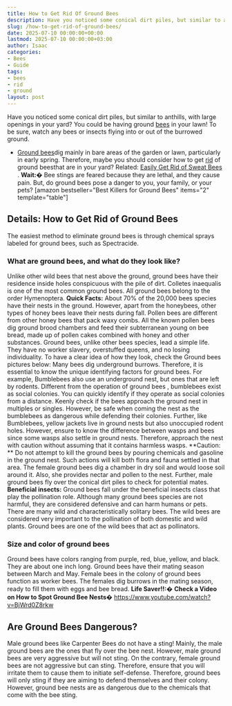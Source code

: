```yaml
---
title: How to Get Rid Of Ground Bees
description: Have you noticed some conical dirt piles, but similar to anthills, with large openings in your yard? You could be having ground bees in your lawn!
slug: /how-to-get-rid-of-ground-bees/
date: 2025-07-10 00:00:00+00:00
lastmod: 2025-07-10 00:00:00+03:00
author: Isaac
categories:
- Bees
- Guide
tags:
- bees
- rid
- ground
layout: post
---
```

Have you noticed some conical dirt piles, but similar to anthills, with large openings in your yard? You could be having ground [bees](https://pestpolicy.com/get-rid-sweat-bees/) in your lawn! To be sure, watch any bees or insects flying into or out of the burrowed ground.
- [Ground bees](https://entomology.cals.cornell.edu/extension/wild-pollinators/native-bees-your-backyard)dig mainly in bare areas of the garden or lawn, particularly in early spring. Therefore, maybe you should consider how to get [rid](https://pestpolicy.com/how-to-get-rid-of-carpenter-bees-without-killing-them/) of ground beesthat are in your yard?
Related:
[Easily Get Rid of Sweat Bees](https://pestpolicy.com/get-rid-sweat-bees/)
.
**Wait:�**
Bee stings are feared because they are lethal, and they cause pain. But, do ground bees pose a danger to you, your family, or your pets?
[amazon bestseller="Best Killers for Ground Bees" items="2" template="table"]
## Details: How to Get Rid of Ground Bees
The easiest method to eliminate ground bees is through chemical sprays labeled for ground bees, such as Spectracide.
### What are ground bees, and what do they look like?
Unlike other wild bees that nest above the ground, ground bees have their residence inside holes conspicuous with the pile of dirt. Colletes inaequalis is one of the most common ground bees. All ground bees belong to the order Hymenoptera.
**Quick Facts:**
About 70% of the 20,000 bees species have their nests in the ground. However, apart from the honeybees, other types of honey bees leave their nests during fall.
Pollen bees are different from other honey bees that pack waxy combs. All the known pollen bees dig ground brood chambers and feed their subterranean young on bee bread, made up of pollen cakes combined with honey and other substances.
Ground bees, unlike other bees species, lead a simple life. They have no worker slavery, overstuffed queens, and no losing individuality.
To have a clear idea of how they look, check the Ground bees pictures below:
Many bees dig underground burrows. Therefore, it is essential to know the unique identifying factors for ground bees.
For example, Bumblebees also use an underground nest, but ones that are left by rodents.
Different from the operation of ground bees
, bumblebees exist as social colonies.
You can quickly identify if they operate as social colonies from a distance. Keenly check if the bees approach the ground nest in multiples or singles. However, be
safe when coming the nest
as the bumblebees as dangerous while defending their colonies.
Further, like Bumblebees,
yellow jackets
live in ground nests but also unoccupied rodent holes. However, ensure to know the difference between
wasps and bees
since some wasps also settle in ground nests. Therefore, approach the nest with caution without assuming that it contains harmless wasps.
**Caution: **
Do not attempt to kill the ground bees by pouring chemicals and gasoline in the ground nest. Such actions will kill both flora and fauna settled in that area.
The female ground bees dig a chamber in dry soil and would loose soil around it. Also, she provides nectar and pollen to the nest. Further, male ground bees fly over the conical dirt piles to check for potential mates.
**Beneficial insects:**
Ground bees fall under the beneficial insects class that play the pollination role. Although many ground bees species are not harmful, they are considered defensive and can harm humans or pets.
There are many wild and characteristically solitary bees. The wild bees are considered very important to the pollination of both domestic and wild plants. Ground bees are one of the wild bees that act as pollinators.
### Size and color of ground bees
Ground bees have colors ranging from purple, red, blue, yellow, and black. They are about one inch long.
Ground bees have their mating season between March and May. Female bees in the colony of ground bees function as worker bees. The females dig burrows in the mating season, ready to fill them with eggs and bee bread.
**Life Saver!!:�**
**Check a Video on How to Spot Ground Bee Nests�**
https://www.youtube.com/watch?v=BjWrd0Z8rkw
## Are Ground Bees Dangerous?
Male ground bees like
Carpenter Bees
do not have a sting! Mainly, the male ground bees are the ones that fly over the bee nest. However, male ground bees are very aggressive but will not sting.
On the contrary, female ground bees are not aggressive but can sting. Therefore, ensure that you will irritate them to cause them to initiate self-defense.
Therefore, ground bees will only sting if they are aiming to defend themselves and their colony. However, ground bee nests are as dangerous due to the chemicals that come with the bee sting.